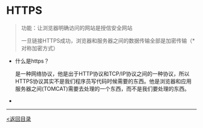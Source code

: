 # HTTPS

> 功能：让浏览器明确访问的网站是授信安全网站
>
> 一旦链接HTTPS成功，浏览器和服务器之间的数据传输全部是加密传输（*对称加密方式）



- 什么是https？

  是一种网络协议，他是出于HTTP协议和TCP/IP协议之间的一种协议，所以HTTPS协议其实不是我们程序员写代码时候需要的东西。他是浏览器和应用服务器之间(TOMCAT)需要去处理的一个东西，而不是我们要处理的东西。

- 











------

[<返回目录](https://weadar.github.io/index)